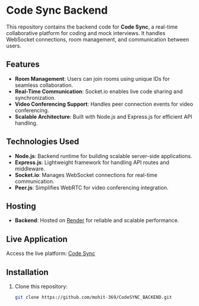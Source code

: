 # Code Sync Backend

This repository contains the backend code for **Code Sync**, a real-time collaborative platform for coding and mock interviews. It handles WebSocket connections, room management, and communication between users.

## Features

- **Room Management**: Users can join rooms using unique IDs for seamless collaboration.  
- **Real-Time Communication**: Socket.io enables live code sharing and synchronization.  
- **Video Conferencing Support**: Handles peer connection events for video conferencing.  
- **Scalable Architecture**: Built with Node.js and Express.js for efficient API handling.  

## Technologies Used

- **Node.js**: Backend runtime for building scalable server-side applications.  
- **Express.js**: Lightweight framework for handling API routes and middleware.  
- **Socket.io**: Manages WebSocket connections for real-time communication.  
- **Peer.js**: Simplifies WebRTC for video conferencing integration.  

## Hosting

- **Backend**: Hosted on [Render](https://render.com/) for reliable and scalable performance.  

## Live Application

Access the live platform: [Code Sync](https://codeinit.netlify.app)

## Installation

1. Clone this repository:
   ```bash
   git clone https://github.com/mohit-369/CodeSYNC_BACKEND.git
